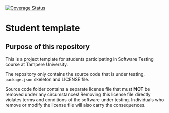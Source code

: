 [![Coverage Status](https://coveralls.io/repos/github/Armerila/testing-course/badge.svg?branch=main)](https://coveralls.io/github/Armerila/testing-course?branch=main)


# Student template

## Purpose of this repository

This is a project template for students participating in Software Testing course
at Tampere University.

The repository only contains the source code that is under testing, `package.json` skeleton
and LICENSE file.

Source code folder contains a separate license file that must **NOT** be removed under any circumstances!
Removing this license file directly violates terms and conditions of the software under testing.
Individuals who remove or modify the license file will also carry the consequences.